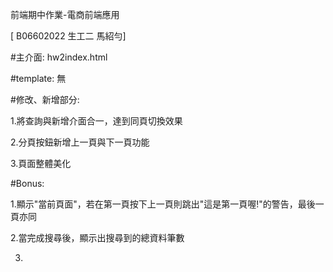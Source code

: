 前端期中作業-電商前端應用

[ B06602022 生工二 馬紹勻]

#主介面: hw2index.html

#template: 無

#修改、新增部分:

1.將查詢與新增介面合一，達到同頁切換效果

2.分頁按鈕新增上一頁與下一頁功能

3.頁面整體美化

#Bonus:

1.顯示"當前頁面"，若在第一頁按下上一頁則跳出"這是第一頁喔!"的警告，最後一頁亦同

2.當完成搜尋後，顯示出搜尋到的總資料筆數

3.